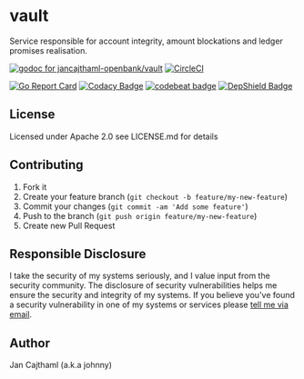# vault

Service responsible for account integrity, amount blockations and ledger promises realisation.

[![godoc for jancajthaml-openbank/vault](https://godoc.org/github.com/nathany/looper?status.svg)](https://godoc.org/github.com/jancajthaml-openbank/vault) [![CircleCI](https://circleci.com/gh/jancajthaml-openbank/vault/tree/master.svg?style=shield)](https://circleci.com/gh/jancajthaml-openbank/vault/tree/master)

[![Go Report Card](https://goreportcard.com/badge/github.com/jancajthaml-openbank/vault)](https://goreportcard.com/report/github.com/jancajthaml-openbank/vault) [![Codacy Badge](https://api.codacy.com/project/badge/Grade/a7937e961c7d453288ef469a1ecdac7a)](https://www.codacy.com/app/jancajthaml-openbank/vault?utm_source=github.com&amp;utm_medium=referral&amp;utm_content=jancajthaml-openbank/vault&amp;utm_campaign=Badge_Grade) [![codebeat badge](https://codebeat.co/badges/01fcc4c7-cb8a-4964-94e9-03b4b65500dc)](https://codebeat.co/projects/github-com-jancajthaml-openbank-vault-master) [![DepShield Badge](https://depshield.sonatype.org/badges/jancajthaml-openbank/vault/depshield.svg)](https://depshield.github.io)

## License

Licensed under Apache 2.0 see LICENSE.md for details

## Contributing

1. Fork it
2. Create your feature branch (`git checkout -b feature/my-new-feature`)
3. Commit your changes (`git commit -am 'Add some feature'`)
4. Push to the branch (`git push origin feature/my-new-feature`)
5. Create new Pull Request

## Responsible Disclosure

I take the security of my systems seriously, and I value input from the security community. The disclosure of security vulnerabilities helps me ensure the security and integrity of my systems. If you believe you've found a security vulnerability in one of my systems or services please [tell me via email](mailto:jan.cajthaml@gmail.com).

## Author

Jan Cajthaml (a.k.a johnny)

